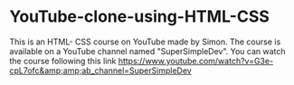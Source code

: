 # YouTube-clone-using-HTML-CSS
This is an HTML- CSS course on YouTube made by Simon. The course is available on a YouTube channel named "SuperSimpleDev". You can watch the course following this link https://www.youtube.com/watch?v=G3e-cpL7ofc&amp;amp;ab_channel=SuperSimpleDev
